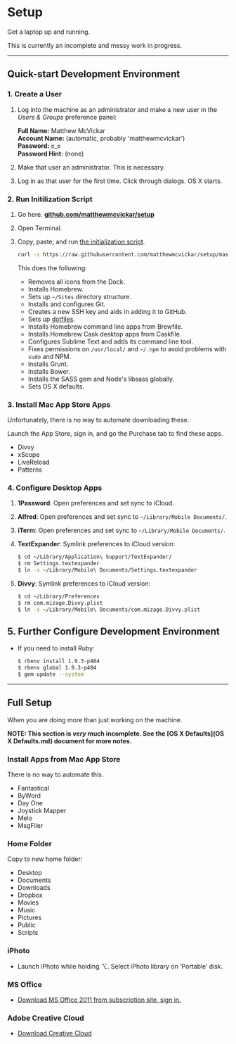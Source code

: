 # Setup

Get a laptop up and running.

This is currently an incomplete and messy work in progress.

---

## Quick-start Development Environment

### 1. Create a User

1. Log into the machine as an administrator and make a new user in the *Users & Groups* preference panel:

    **Full Name:** Matthew McVickar  
    **Account Name:** (automatic, probably 'matthewmcvickar')  
    **Password:** ಠ_ಠ  
    **Password Hint:** (none)

1. Make that user an administrator. This is necessary.

1. Log in as that user for the first time. Click through dialogs. OS X starts.


### 2. Run Initilization Script

1. Go here. **[github.com/matthewmcvickar/setup](http://github.com/matthewmcvickar/setup)**

1. Open Terminal.

1. Copy, paste, and run [the initialization script](init.sh).

    ```sh
    curl -s https://raw.githubusercontent.com/matthewmcvickar/setup/master/init.sh | bash
    ```

    This does the following:

    - Removes all icons from the Dock.
    - Installs Homebrew.
    - Sets up `~/Sites` directory structure.
    - Installs and configures Git.
    - Creates a new SSH key and aids in adding it to GitHub.
    - Sets up [dotfiles](http://github.com/matthewmcvickar/dotfiles).
    - Installs Homebrew command line apps from Brewfile.
    - Installs Homebrew Cask desktop apps from Caskfile.
    - Configures Sublime Text and adds its command line tool.
    - Fixes permissions on `/usr/local/` and `~/.npm` to avoid problems with `sudo` and NPM.
    - Installs Grunt.
    - Installs Bower.
    - Installs the SASS gem and Node's libsass globally.
    - Sets OS X defaults.


### 3. Install Mac App Store Apps

Unfortunately, there is no way to automate downloading these.

Launch the App Store, sign in, and go the Purchase tab to find these apps.

- Divvy
- xScope
- LiveReload
- Patterns


### 4. Configure Desktop Apps

1. **1Password**: Open preferences and set sync to iCloud.

1. **Alfred**: Open preferences and set sync to `~/Library/Mobile Documents/`.

1. **iTerm**: Open preferences and set sync to `~/Library/Mobile Documents/`.

1. **TextExpander**: Symlink preferences to iCloud version:

    ```sh
    $ cd ~/Library/Application\ Support/TextExpander/
    $ rm Settings.textexpander
    $ ln -s ~/Library/Mobile\ Documents/Settings.textexpander
    ```

1. **Divvy**: Symlink preferences to iCloud version:

    ```sh
    $ cd ~/Library/Preferences
    $ rm com.mizage.Divvy.plist
    $ ln -s ~/Library/Mobile\ Documents/com.mizage.Divvy.plist
    ```


## 5. Further Configure Development Environment

- If you need to install Ruby:

    ```sh
    $ rbenv install 1.9.3-p484
    $ rbenv global 1.9.3-p484 
    $ gem update --system
    ```


---


## Full Setup

When you are doing more than just working on the machine.

**NOTE: This section is *very* much incomplete. See the [OS X Defaults](OS X Defaults.md) document for more notes.**


### Install Apps from Mac App Store

There is no way to automate this.

- Fantastical
- ByWord
- Day One
- Joystick Mapper
- Melo
- MsgFiler


### Home Folder

Copy to new home folder:

  - Desktop
  - Documents
  - Downloads
  - Dropbox
  - Movies
  - Music
  - Pictures
  - Public
  - Scripts
  

### iPhoto

- Launch iPhoto while holding ⌥. Select iPhoto library on ‘Portable’ disk.


### MS Office

- [Download MS Office 2011 from subscription site, sign in.](http://office.microsoft.com/en-us/home-premium/)


### Adobe Creative Cloud

- [Download Creative Cloud](http://www.adobe.com/products/creativecloud.html)
